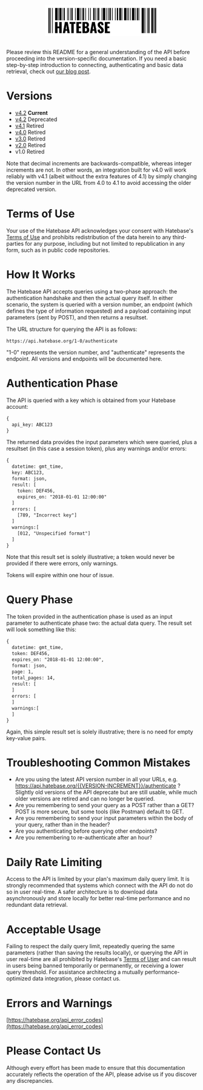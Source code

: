 <center><a href='https://hatebase.org'><img src="logo.png" width="300" ></a></center><br />

Please review this README for a general understanding of the API before proceeding into the version-specific documentation. If you need a basic step-by-step introduction to connecting, authenticating and basic data retrieval, check out [our blog post](https://thesentinelproject.org/2018/12/11/getting-started-with-the-hatebase-api-v4-0/).

# Versions

- [v4.2](current/v4-3/overview.md) **Current**
- [v4.2](archived/v4-2/overview.md) Deprecated
- [v4.1](archived/v4-1/overview.md) Retired
- [v4.0](archived/v4-0/overview.md) Retired
- [v3.0](archived/v3-0/overview.md) Retired
- [v2.0](archived/v2-0/overview.md) Retired
- v1.0 Retired

Note that decimal increments are backwards-compatible, whereas integer increments are not. In other words, an integration built for v4.0 will work reliably with v4.1 (albeit without the extra features of 4.1) by simply changing the version number in the URL from 4.0 to 4.1 to avoid accessing the older deprecated version.

# Terms of Use

Your use of the Hatebase API acknowledges your consent with Hatebase's [Terms of Use](https://hatebase.org/terms) and prohibits redistribution of the data herein to any third-parties for any purpose, including but not limited to republication in any form, such as in public code repositories.

# How It Works

The Hatebase API accepts queries using a two-phase approach: the authentication handshake and then the actual query itself. In either scenario, the system is queried with a version number, an endpoint (which defines the type of information requested) and a payload containing input parameters (sent by POST), and then returns a resultset.

The URL structure for querying the API is as follows:

```
https://api.hatebase.org/1-0/authenticate
```

"1-0" represents the version number, and "authenticate" represents the endpoint. All versions and endpoints will be documented here.

# Authentication Phase

The API is queried with a key which is obtained from your Hatebase account:

```
{
  api_key: ABC123
}
```

The returned data provides the input parameters which were queried, plus a resultset (in this case a session token), plus any warnings and/or errors:


```
{
  datetime: gmt_time,
  key: ABC123,
  format: json,
  result: [
    token: DEF456,
    expires_on: "2018-01-01 12:00:00"
  ]
  errors: [
    [789, "Incorrect key"]
  ]
  warnings:[
    [012, "Unspecified format"]
  ]
}
```

Note that this result set is solely illustrative; a token would never be provided if there were errors, only warnings.

Tokens will expire within one hour of issue.

# Query Phase

The token provided in the authentication phase is used as an input parameter to authenticate phase two: the actual data query. The result set will look something like this:


```
{
  datetime: gmt_time,
  token: DEF456,
  expires_on: "2018-01-01 12:00:00",
  format: json,
  page: 1,
  total_pages: 14,
  result: [
  ]
  errors: [
  ]
  warnings:[
  ]
}
```

Again, this simple result set is solely illustrative; there is no need for empty key-value pairs.

# Troubleshooting Common Mistakes

- Are you using the latest API version number in all your URLs, e.g. https://api.hatebase.org/{{VERSION-INCREMENT}}/authenticate ? Slightly old versions of the API deprecate but are still usable, while much older versions are retired and can no longer be queried.
- Are you remembering to send your query as a POST rather than a GET? POST is more secure, but some tools (like Postman) default to GET.
- Are you remembering to send your input parameters within the body of your query, rather than in the header?
- Are you authenticating before querying other endpoints?
- Are you remembering to re-authenticate after an hour?

# Daily Rate Limiting

Access to the API is limited by your plan's maximum daily query limit. It is strongly recommended that systems which connect with the API do not do so in user real-time. A safer architecture is to download data asynchronously and store locally for better real-time performance and no redundant data retrieval.

# Acceptable Usage

Failing to respect the daily query limit, repeatedly quering the same parameters (rather than saving the results locally), or querying the API in user real-time are all prohibited by Hatebase's [Terms of User](https://hatebase.org/terms) and can result in users being banned temporarily or permanently, or receiving a lower query threshold. For assistance architecting a mutually performance-optimized data integration, please contact us.

# Errors and Warnings

[https://hatebase.org/api_error_codes](https://hatebase.org/api_error_codes)

# Please Contact Us

Although every effort has been made to ensure that this documentation accurately reflects the operation of the API, please advise us if you discover any discrepancies.
